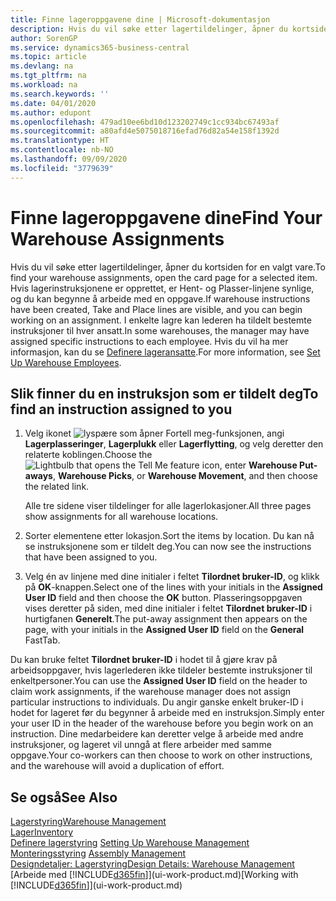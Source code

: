 ```yaml
---
title: Finne lageroppgavene dine | Microsoft-dokumentasjon
description: Hvis du vil søke etter lagertildelinger, åpner du kortsiden for en valgt vare. Hvis lagerinstruksjonene er opprettet, er Hent- og Plasser-linjene synlige, og du kan begynne å arbeide med en oppgave. I enkelte lagre kan lederen ha tildelt bestemte instruksjoner til hver ansatt.
author: SorenGP
ms.service: dynamics365-business-central
ms.topic: article
ms.devlang: na
ms.tgt_pltfrm: na
ms.workload: na
ms.search.keywords: ''
ms.date: 04/01/2020
ms.author: edupont
ms.openlocfilehash: 479ad10ee6bd10d123202749c1cc934bc67493af
ms.sourcegitcommit: a80afd4e5075018716efad76d82a54e158f1392d
ms.translationtype: HT
ms.contentlocale: nb-NO
ms.lasthandoff: 09/09/2020
ms.locfileid: "3779639"
---
```

# <a name="find-your-warehouse-assignments"></a><span data-ttu-id="0aa7b-105">Finne lageroppgavene dine</span><span class="sxs-lookup"><span data-stu-id="0aa7b-105">Find Your Warehouse Assignments</span></span>
<span data-ttu-id="0aa7b-106">Hvis du vil søke etter lagertildelinger, åpner du kortsiden for en valgt vare.</span><span class="sxs-lookup"><span data-stu-id="0aa7b-106">To find your warehouse assignments, open the card page for a selected item.</span></span> <span data-ttu-id="0aa7b-107">Hvis lagerinstruksjonene er opprettet, er Hent- og Plasser-linjene synlige, og du kan begynne å arbeide med en oppgave.</span><span class="sxs-lookup"><span data-stu-id="0aa7b-107">If warehouse instructions have been created, Take and Place lines are visible, and you can begin working on an assignment.</span></span> <span data-ttu-id="0aa7b-108">I enkelte lagre kan lederen ha tildelt bestemte instruksjoner til hver ansatt.</span><span class="sxs-lookup"><span data-stu-id="0aa7b-108">In some warehouses, the manager may have assigned specific instructions to each employee.</span></span> <span data-ttu-id="0aa7b-109">Hvis du vil ha mer informasjon, kan du se [Definere lageransatte](warehouse-how-to-set-up-warehouse-employees.md).</span><span class="sxs-lookup"><span data-stu-id="0aa7b-109">For more information, see [Set Up Warehouse Employees](warehouse-how-to-set-up-warehouse-employees.md).</span></span>

## <a name="to-find-an-instruction-assigned-to-you"></a><span data-ttu-id="0aa7b-110">Slik finner du en instruksjon som er tildelt deg</span><span class="sxs-lookup"><span data-stu-id="0aa7b-110">To find an instruction assigned to you</span></span>  
1.  <span data-ttu-id="0aa7b-111">Velg ikonet ![lyspære som åpner Fortell meg-funksjonen](media/ui-search/search_small.png "Fortell hva du vil gjøre"), angi **Lagerplasseringer**, **Lagerplukk** eller **Lagerflytting**, og velg deretter den relaterte koblingen.</span><span class="sxs-lookup"><span data-stu-id="0aa7b-111">Choose the ![Lightbulb that opens the Tell Me feature](media/ui-search/search_small.png "Tell me what you want to do") icon, enter **Warehouse Put-aways**, **Warehouse Picks**, or **Warehouse Movement**, and then choose the related link.</span></span>

    <span data-ttu-id="0aa7b-112">Alle tre sidene viser tildelinger for alle lagerlokasjoner.</span><span class="sxs-lookup"><span data-stu-id="0aa7b-112">All three pages show assignments for all warehouse locations.</span></span>  

2. <span data-ttu-id="0aa7b-113">Sorter elementene etter lokasjon.</span><span class="sxs-lookup"><span data-stu-id="0aa7b-113">Sort the items by location.</span></span> <span data-ttu-id="0aa7b-114">Du kan nå se instruksjonene som er tildelt deg.</span><span class="sxs-lookup"><span data-stu-id="0aa7b-114">You can now see the instructions that have been assigned to you.</span></span>  
3. <span data-ttu-id="0aa7b-115">Velg én av linjene med dine initialer i feltet **Tilordnet bruker-ID**, og klikk på **OK**-knappen.</span><span class="sxs-lookup"><span data-stu-id="0aa7b-115">Select one of the lines with your initials in the **Assigned User ID** field and then choose the **OK** button.</span></span> <span data-ttu-id="0aa7b-116">Plasseringsoppgaven vises deretter på siden, med dine initialer i feltet **Tilordnet bruker-ID** i hurtigfanen **Generelt**.</span><span class="sxs-lookup"><span data-stu-id="0aa7b-116">The put-away assignment then appears on the page, with your initials in the **Assigned User ID** field on the **General** FastTab.</span></span>  

<span data-ttu-id="0aa7b-117">Du kan bruke feltet **Tilordnet bruker-ID** i hodet til å gjøre krav på arbeidsoppgaver, hvis lagerlederen ikke tildeler bestemte instruksjoner til enkeltpersoner.</span><span class="sxs-lookup"><span data-stu-id="0aa7b-117">You can use the **Assigned User ID** field on the header to claim work assignments, if the warehouse manager does not assign particular instructions to individuals.</span></span> <span data-ttu-id="0aa7b-118">Du angir ganske enkelt bruker-ID i hodet for lageret før du begynner å arbeide med en instruksjon.</span><span class="sxs-lookup"><span data-stu-id="0aa7b-118">Simply enter your user ID in the header of the warehouse before you begin work on an instruction.</span></span> <span data-ttu-id="0aa7b-119">Dine medarbeidere kan deretter velge å arbeide med andre instruksjoner, og lageret vil unngå at flere arbeider med samme oppgave.</span><span class="sxs-lookup"><span data-stu-id="0aa7b-119">Your co-workers can then choose to work on other instructions, and the warehouse will avoid a duplication of effort.</span></span>  

## <a name="see-also"></a><span data-ttu-id="0aa7b-120">Se også</span><span class="sxs-lookup"><span data-stu-id="0aa7b-120">See Also</span></span>  
[<span data-ttu-id="0aa7b-121">Lagerstyring</span><span class="sxs-lookup"><span data-stu-id="0aa7b-121">Warehouse Management</span></span>](warehouse-manage-warehouse.md)  
[<span data-ttu-id="0aa7b-122">Lager</span><span class="sxs-lookup"><span data-stu-id="0aa7b-122">Inventory</span></span>](inventory-manage-inventory.md)  
<span data-ttu-id="0aa7b-123">[Definere lagerstyring](warehouse-setup-warehouse.md)   </span><span class="sxs-lookup"><span data-stu-id="0aa7b-123">[Setting Up Warehouse Management](warehouse-setup-warehouse.md)   </span></span>  
<span data-ttu-id="0aa7b-124">[Monteringsstyring](assembly-assemble-items.md)  </span><span class="sxs-lookup"><span data-stu-id="0aa7b-124">[Assembly Management](assembly-assemble-items.md)  </span></span>  
[<span data-ttu-id="0aa7b-125">Designdetaljer: Lagerstyring</span><span class="sxs-lookup"><span data-stu-id="0aa7b-125">Design Details: Warehouse Management</span></span>](design-details-warehouse-management.md)  
<span data-ttu-id="0aa7b-126">[Arbeide med [!INCLUDE[d365fin](includes/d365fin_md.md)]](ui-work-product.md)</span><span class="sxs-lookup"><span data-stu-id="0aa7b-126">[Working with [!INCLUDE[d365fin](includes/d365fin_md.md)]](ui-work-product.md)</span></span> 
